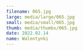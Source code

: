```yaml
---
filename: 065.jpg
large: media/large/065.jpg
small: media/small/065.jpg
thumb: media/thumbs/065.jpg
date: 2022.02.14
name: Walentynki
---
```

